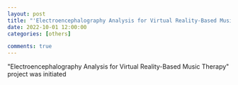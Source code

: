 ```yaml
---
layout: post
title: "'Electroencephalography Analysis for Virtual Reality-Based Music Therapy' project was initiated"
date: 2022-10-01 12:00:00
categories: [others]

comments: true
---
```


"Electroencephalography Analysis for Virtual Reality-Based Music Therapy" project was initiated
